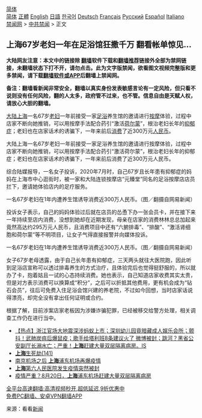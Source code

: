  <!-- 面包屑导航 --> <div class="breadcrumb"><!-- GTranslate: https://gtranslate.io/ -->  <div class="switcher notranslate">  <div class="selected">  <a href="#" onclick="return false;"> 简体</a>  </div>  <div class="option">  <a href="https://www.bannedbook.org" onclick="doGTranslate('zh-CN|zh-CN');jQuery('div.switcher div.selected a').html(jQuery(this).html());return false;" title="简体中文" class="nturl selected"> 简体</a>  <a href="https://www.bannedbook.org/zh-tw/" onclick="doGTranslate('zh-CN|zh-TW');jQuery('div.switcher div.selected a').html(jQuery(this).html());return false;" title="繁體中文" class="nturl"> 正體</a>  <a href="https://www.bannedbook.org/en/" onclick="doGTranslate('zh-CN|en');jQuery('div.switcher div.selected a').html(jQuery(this).html());return false;" title="English" class="nturl"> English</a>  <a href="https://www.bannedbook.org/ja/" onclick="doGTranslate('zh-CN|ja');jQuery('div.switcher div.selected a').html(jQuery(this).html());return false;" title="日本語" class="nturl"> 日語</a>  <a href="https://www.bannedbook.org/ko/" onclick="doGTranslate('zh-CN|ko');jQuery('div.switcher div.selected a').html(jQuery(this).html());return false;" title="한국어" class="nturl"> 한국어</a>  <a href="https://www.bannedbook.org/de/" onclick="doGTranslate('zh-CN|de');jQuery('div.switcher div.selected a').html(jQuery(this).html());return false;" title="Deutsch" class="nturl"> Deutsch</a>  <a href="https://www.bannedbook.org/fr/" onclick="doGTranslate('zh-CN|fr');jQuery('div.switcher div.selected a').html(jQuery(this).html());return false;" title="Français" class="nturl"> Français</a>  <a href="https://www.bannedbook.org/ru/" onclick="doGTranslate('zh-CN|ru');jQuery('div.switcher div.selected a').html(jQuery(this).html());return false;" title="Русский" class="nturl"> Русский</a>  <a href="https://www.bannedbook.org/es/" onclick="doGTranslate('zh-CN|es');jQuery('div.switcher div.selected a').html(jQuery(this).html());return false;" title="Español" class="nturl"> Español</a>  <a href="https://www.bannedbook.org/it/" onclick="doGTranslate('zh-CN|it');jQuery('div.switcher div.selected a').html(jQuery(this).html());return false;" title="Italiano" class="nturl"> Italiano</a>  </div>  </div>      <div class='breadcrumb-sub'><!-- Breadcrumb NavXT 6.3.0 --> <a href="https://www.bannedbook.org/" class="home">禁闻网</a> &gt; <a href="https://www.bannedbook.org/bnews/cbnews/" class="category">中共禁闻</a> &gt; 正文</div></div><h2>上海67岁老妇一年在足浴馆狂撒千万 翻看帐单惊见…</h2> <p class="notice"><b>大陆网友注意：本文中的链接除 <a href="https://github.com/bannedbook/fanqiang" >翻墙</a>软件下载和<a href="https://github.com/killgcd/justmysocks/blob/master/README.md">翻墙推荐</a>链接外全部为禁网链接，未翻墙状态下打不开，请勿点击。此为文字版禁闻，欲看图文视频完整版和更多禁闻，请下载<a href="https://github.com/bannedbook/fanqiang">翻墙软件或APP</a>后翻墙上禁闻网。</p><p>备注：翻墙看新闻非常安全，翻墙以真实身份发表敏感言论有一定风险，但只看不说则没有任何风险，翻的人太多，政府管不过来，也不管。信息自由是天赋人权，请放心大胆的翻墙。</b></p>  <div class="entry"> <p id="summary"><span class='wp_keywordlink_affiliate'><a href="https://www.bannedbook.org/" title="大陆" target="_blank">大陆</a></span><a href="https://www.bannedbook.org/bnews/tag/%e4%b8%8a%e6%b5%b7/" class="st_tag internal_tag" rel="tag" title="标签 上海 下的日志">上海</a>一名67岁<a href="https://www.bannedbook.org/bnews/tag/%E8%80%81%E5%A6%87/" class="st_tag internal_tag" rel="tag" title="标签 老妇 下的日志">老妇</a>一年前接受一家<a href="https://www.bannedbook.org/bnews/tag/%E8%B6%B3%E6%B5%B4/" class="st_tag internal_tag" rel="tag" title="标签 足浴 下的日志">足浴</a>养生馆的邀请进行<a href="https://www.bannedbook.org/bnews/tag/%e6%8c%89%e6%91%a9/" class="st_tag internal_tag" rel="tag" title="标签 按摩 下的日志">按摩</a>体验，过程中店家不断向她推销，可以用按摩手法配合药引“激活<a href="https://www.bannedbook.org/bnews/tag/%e8%8d%b7%e5%b0%94%e8%92%99/" class="st_tag internal_tag" rel="tag" title="标签 荷尔蒙 下的日志">荷尔蒙</a>”，根治老妇长年的<a href="https://www.bannedbook.org/bnews/tag/%e6%8a%91%e9%83%81%e7%97%87/" class="st_tag internal_tag" rel="tag" title="标签 抑郁症 下的日志">抑郁症</a>；老妇也在店家话术的诱骗下，一年来前后<a href="https://www.bannedbook.org/bnews/tag/%e6%b6%88%e8%b4%b9/" class="st_tag internal_tag" rel="tag" title="标签 消费 下的日志">消费</a>了近300万元<a href="https://www.bannedbook.org/bnews/tag/%e4%ba%ba%e6%b0%91%e5%b8%81/" class="st_tag internal_tag" rel="tag" title="标签 人民币 下的日志">人民币</a>。</p> <p>大陆上海一名67岁老妇一年前接受一家足浴养生馆的邀请进行按摩体验，过程中店家不断向她推销，可以用按摩手法配合药引“激活荷尔蒙”，根治老妇长年的抑郁症；老妇也在店家话术的诱骗下，一年来前后消费了近300万元人民币。</p>  <p>综合陆媒报导，一名女子投诉，2020年7月时，自己67岁且长年患有抑郁症的妈妈在上海市中心逛街时，被一家和大陆连锁按摩店“元臻堂”同名的足浴按摩店店员拦下，邀请她体验店内的足疗服务。</p> <p>一名67岁老妇在1年内遭养生馆诱导消费近300万人民币。（图／翻摄自网易新闻）</p>  <p>投诉女子表示，自己的妈妈体验过后就在店员的怂恿下办一张会员卡，并在接下来一年持续至店内消费，没想到她却在近期发现，母亲在店家的消费林林总总加起来竟然高达约295万元人民币，且消费项目中还有“六腑排毒”、“排酸”、“激活肾细胞和荷尔蒙”等不明项目，让女子气得直接报警并向媒体投诉。</p> <p>一名67岁老妇在1年内遭养生馆诱导消费近300万人民币。（图／翻摄自网易新闻）</p>  <p>女子67岁老母透露，由于自己长年患有抑郁症，三天两头就往大医院跑，因此听到足浴店宣称可以透过排毒养生的方式治疗，且体验完后也觉得挺舒服的，所以就办了卡，抱着姑且一试的心态持续消费。她也表示，自己知道店家收费其实太贵，但是对方表示消费可以换算成“积分”，之后可以折抵其他费用，更有机会成为“钻石会员”，往后可免费入住足浴会馆兴建的养老院，不过如今回想，当时店家话说得漂亮，却完全没有拿出任何证明或合约。</p> <p>根据了解，目前涉案店家老板因为涉嫌诈骗犯罪，已经被移交给警方处理，相关调查工作仍在进行当中。</p>  <ul class='op-related-articles' title='相关阅读'> <li><a href='https://www.bannedbook.org/bnews/bannedvideo/20210823/1611397.html' target='_blank'>【热点】浙江官场大地震深涉蚂蚁上市；深圳幼儿园竟暗藏成人娱乐会所；颤抖！武肺炭疽后爆鼠疫；歌手给塔利班8条建议火了 微博被封；跳河？黑省公安副厅长溺水亡；严重！<b>上海</b>赶建大量双层隔离病房。IS</a></li> <li><a href='https://www.bannedbook.org/bnews/lishi/20210823/1611381.html' target='_blank'><b>上海</b>生死劫(141)</a></li> <li><a href='https://www.bannedbook.org/bnews/ssgc/20210822/1611277.html' target='_blank'>南京机场之后 <b>上海</b>浦东机场再爆疫情</a></li> <li><a href='https://www.bannedbook.org/bnews/bannedvideo/20210822/1611155.html' target='_blank'><b>上海</b>第六人民医院发生疫情突然被封</a></li> <li><a href='https://www.bannedbook.org/bnews/bannedvideo/20210822/1611075.html' target='_blank'>疫情严重？8月20日，<b>上海</b>浦东机场赶建大量双层隔离病房</a></li> </ul> <p class="texttj"> <a href="https://github.com/bannedbook/fanqiang/wiki/V2ray%E6%9C%BA%E5%9C%BA" target="_blank">全平台高速翻墙:高清视频秒开,超低延迟,9折优惠中</a><br/> <a href="https://github.com/bannedbook/fanqiang/wiki/%E7%A6%81%E9%97%BB%E7%BD%91%E5%AE%89%E5%8D%93%E7%BF%BB%E5%A2%99%E6%96%B0%E9%97%BBAPP" target="_blank">免费PC翻墙、安卓VPN翻墙APP</a></p><p> 来源：看看<span class='wp_keywordlink_affiliate'><a href="https://www.bannedbook.org/" title="新闻">新闻</a></span> </p><a name='sharetosocial'></a>  <div style="margin-bottom:5px;padding-bottom:5px;clear:both"> <div id="archive-pix-1" class="banner-ads"> <!-- AuctionX Display platform tag START --> <div id="26318x728x90x621x_ADSLOT2" clicktrack="%%CLICK_URL_ESC%%"></div> <!-- AuctionX Display platform tag END --> </div> <div id="archive-pix-2" class="banner-ads"> <!-- AuctionX Display platform tag START --> <div id="26315x300x250x621x_ADSLOT2" clicktrack="%%CLICK_URL_ESC%%"></div> <!-- AuctionX Display platform tag END --> </div> </div>  <div id="archive-pix-1" class="banner-ads"> <!-- AuctionX Display platform tag START --> <div id="26318x728x90x621x_ADSLOT3" clicktrack="%%CLICK_URL_ESC%%"></div> <!-- AuctionX Display platform tag END --> </div> </div><!--END ENTRY--> 
